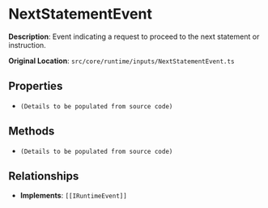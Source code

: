 # NextStatementEvent

**Description**: Event indicating a request to proceed to the next statement or instruction.

**Original Location**: `src/core/runtime/inputs/NextStatementEvent.ts`

## Properties

*   `(Details to be populated from source code)`

## Methods

*   `(Details to be populated from source code)`

## Relationships
*   **Implements**: `[[IRuntimeEvent]]`